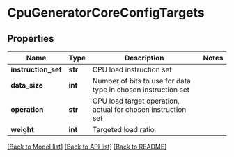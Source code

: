 # CpuGeneratorCoreConfigTargets

## Properties
Name | Type | Description | Notes
------------ | ------------- | ------------- | -------------
**instruction_set** | **str** | CPU load instruction set | 
**data_size** | **int** | Number of bits to use for data type in chosen instruction set | 
**operation** | **str** | CPU load target operation, actual for chosen instruction set | 
**weight** | **int** | Targeted load ratio | 

[[Back to Model list]](../README.md#documentation-for-models) [[Back to API list]](../README.md#documentation-for-api-endpoints) [[Back to README]](../README.md)


